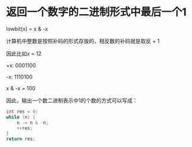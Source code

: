 # 返回一个数字的二进制形式中最后一个1

lowbit(x) = x & -x

计算机中整数是按照补码的形式存放的，相反数的补码就是取反 + 1

因此比如x = 12

+x: 0001100

 -x: 1110100

x & -x = 100

因此，输出一个数二进制表示中1的个数的方式可以写成：

````C++
int res = 0;
while (n) {
	n -= n & -n;
	++res;
}
return res;
````

